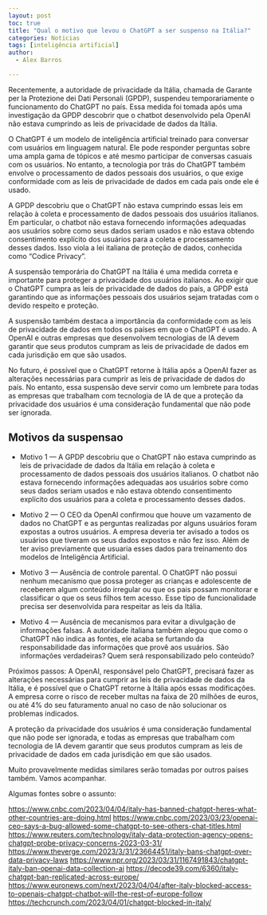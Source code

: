 ```yaml
---
layout: post
toc: true
title: "Qual o motivo que levou o ChatGPT a ser suspenso na Itália?"
categories: Noticias
tags: [inteligência artificial]
author:
  - Alex Barros

---
```


Recentemente, a autoridade de privacidade da Itália, chamada de Garante per la Protezione dei Dati Personali (GPDP), suspendeu temporariamente o funcionamento do ChatGPT no país. Essa medida foi tomada após uma investigação da GPDP descobrir que o chatbot desenvolvido pela OpenAI não estava cumprindo as leis de privacidade de dados da Itália.

O ChatGPT é um modelo de inteligência artificial treinado para conversar com usuários em linguagem natural. Ele pode responder perguntas sobre uma ampla gama de tópicos e até mesmo participar de conversas casuais com os usuários. No entanto, a tecnologia por trás do ChatGPT também envolve o processamento de dados pessoais dos usuários, o que exige conformidade com as leis de privacidade de dados em cada país onde ele é usado.

A GPDP descobriu que o ChatGPT não estava cumprindo essas leis em relação à coleta e processamento de dados pessoais dos usuários italianos. Em particular, o chatbot não estava fornecendo informações adequadas aos usuários sobre como seus dados seriam usados e não estava obtendo consentimento explícito dos usuários para a coleta e processamento desses dados. Isso viola a lei italiana de proteção de dados, conhecida como “Codice Privacy”.

A suspensão temporária do ChatGPT na Itália é uma medida correta e importante para proteger a privacidade dos usuários italianos. Ao exigir que o ChatGPT cumpra as leis de privacidade de dados do país, a GPDP está garantindo que as informações pessoais dos usuários sejam tratadas com o devido respeito e proteção.

A suspensão também destaca a importância da conformidade com as leis de privacidade de dados em todos os países em que o ChatGPT é usado. A OpenAI e outras empresas que desenvolvem tecnologias de IA devem garantir que seus produtos cumpram as leis de privacidade de dados em cada jurisdição em que são usados.

No futuro, é possível que o ChatGPT retorne à Itália após a OpenAI fazer as alterações necessárias para cumprir as leis de privacidade de dados do país. No entanto, essa suspensão deve servir como um lembrete para todas as empresas que trabalham com tecnologia de IA de que a proteção da privacidade dos usuários é uma consideração fundamental que não pode ser ignorada.

## Motivos da suspensao

- Motivo 1 — A GPDP descobriu que o ChatGPT não estava cumprindo as leis de privacidade de dados da Itália em relação à coleta e processamento de dados pessoais dos usuários italianos. O chatbot não estava fornecendo informações adequadas aos usuários sobre como seus dados seriam usados e não estava obtendo consentimento explícito dos usuários para a coleta e processamento desses dados.

- Motivo 2 — O CEO da OpenAI confirmou que houve um vazamento de dados no ChatGPT e as perguntas realizadas por alguns usuários foram expostas a outros usuários. A empresa deveria ter avisado a todos os usuários que tiveram os seus dados expostos e não fez isso. Além de ter aviso previamente que usuaria esses dados para treinamento dos modelos de Inteligência Artificial.

- Motivo 3 — Ausência de controle parental. O ChatGPT não possui nenhum mecanismo que possa proteger as crianças e adolescente de receberem algum conteúdo irregular ou que os pais possam monitorar e classificar o que os seus filhos tem acesso. Esse tipo de funcionalidade precisa ser desenvolvida para respeitar as leis da Itália.

- Motivo 4 — Ausência de mecanismos para evitar a divulgação de informações falsas. A autoridade italiana também alegou que como o ChatGPT não indica as fontes, ele acaba se furtando da responsabilidade das informações que provê aos usuários. São informações verdadeiras? Quem será responsabilizado pelo conteúdo?

Próximos passos: A OpenAI, responsável pelo ChatGPT, precisará fazer as alterações necessárias para cumprir as leis de privacidade de dados da Itália, e é possível que o ChatGPT retorne à Itália após essas modificações. A empresa corre o risco de receber multas na faixa de 20 milhões de euros, ou até 4% do seu faturamento anual no caso de não solucionar os problemas indicados.

A proteção da privacidade dos usuários é uma consideração fundamental que não pode ser ignorada, e todas as empresas que trabalham com tecnologia de IA devem garantir que seus produtos cumpram as leis de privacidade de dados em cada jurisdição em que são usados.

Muito provavelmente medidas similares serão tomadas por outros países também. Vamos acompanhar.

Algumas fontes sobre o assunto:

https://www.cnbc.com/2023/04/04/italy-has-banned-chatgpt-heres-what-other-countries-are-doing.html
https://www.cnbc.com/2023/03/23/openai-ceo-says-a-bug-allowed-some-chatgpt-to-see-others-chat-titles.html
https://www.reuters.com/technology/italy-data-protection-agency-opens-chatgpt-probe-privacy-concerns-2023-03-31/
https://www.theverge.com/2023/3/31/23664451/italy-bans-chatgpt-over-data-privacy-laws
https://www.npr.org/2023/03/31/1167491843/chatgpt-italy-ban-openai-data-collection-ai
https://decode39.com/6360/italy-chatgpt-ban-replicated-across-europe/
https://www.euronews.com/next/2023/04/04/after-italy-blocked-access-to-openais-chatgpt-chatbot-will-the-rest-of-europe-follow
https://techcrunch.com/2023/04/01/chatgpt-blocked-in-italy/
